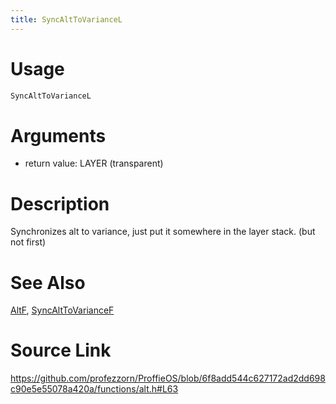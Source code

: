 ```yaml
---
title: SyncAltToVarianceL
---
```


# Usage
```cpp
SyncAltToVarianceL
```

# Arguments
 * return value: LAYER (transparent)

# Description
Synchronizes alt to variance, just put it somewhere in the layer stack. (but not first)

# See Also
[AltF](/config/functions/AltF.html), [SyncAltToVarianceF](/config/functions/SyncAltToVarianceF.html)

# Source Link
https://github.com/profezzorn/ProffieOS/blob/6f8add544c627172ad2dd698c90e5e55078a420a/functions/alt.h#L63
